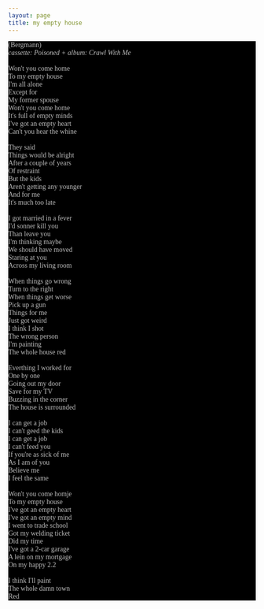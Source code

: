 ```yaml
---
layout: page
title: my empty house
---
```

<span style="font-family: Times; color: #000000" class="Apple-style-span">
<div style="margin: 0px; padding: 0px; color: #8c8c8c; font-family: 'Book Antiqua',Palatino,'Times New Roman',Times,serif; font-size: 1em; background-color: #000000">
<span style="color: #c0c0c0">(Bergmann)<br />
<i>cassette: Poisoned + album: Crawl With Me</i><br />
<br />
Won't you come home<br />
To my empty house<br />
I'm all alone<br />
Except for<br />
My former spouse<br />
Won't you come home<br />
It's full of empty minds<br />
I've got an empty heart<br />
Can't you hear the whine<br />
<br />
They said<br />
Things would be alright<br />
After a couple of years<br />
Of restraint<br />
But the kids<br />
Aren't getting any younger<br />
And for me<br />
It's much too late<br />
<br />
I got married in a fever<br />
I'd sonner kill you<br />
Than leave you<br />
I'm thinking maybe<br />
We should have moved<br />
Staring at you<br />
Across my living room<br />
<br />
When things go wrong<br />
Turn to the right<br />
When things get worse<br />
Pick up a gun<br />
Things for me<br />
Just got weird<br />
I think I shot<br />
The wrong person<br />
I'm painting<br />
The whole house red<br />
<br />
Everthing I worked for<br />
One by one<br />
Going out my door<br />
Save for my TV<br />
Buzzing in the corner<br />
The house is surrounded<br />
<br />
I can get a job<br />
I can't geed the kids<br />
I can get a job<br />
I can't feed you<br />
If you're as sick of me<br />
As I am of you<br />
Believe me<br />
I feel the same<br />
<br />
Won't you come homje<br />
To my empty house<br />
I've got an empty heart<br />
I've got an empty mind<br />
I went to trade school<br />
Got my welding ticket<br />
Did my time<br />
I've got a 2-car garage<br />
A lein on my mortgage<br />
On my happy 2.2<br />
<br />
I think I'll paint<br />
The whole damn town<br />
Red</span>
</div>
</span>

